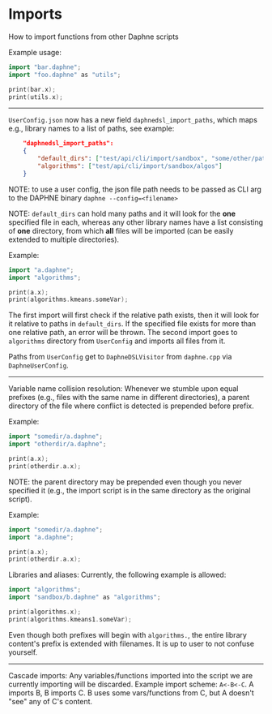 <!--
Copyright 2021 The DAPHNE Consortium

Licensed under the Apache License, Version 2.0 (the "License");
you may not use this file except in compliance with the License.
You may obtain a copy of the License at

    http://www.apache.org/licenses/LICENSE-2.0

Unless required by applicable law or agreed to in writing, software
distributed under the License is distributed on an "AS IS" BASIS,
WITHOUT WARRANTIES OR CONDITIONS OF ANY KIND, either express or implied.
See the License for the specific language governing permissions and
limitations under the License.
-->

# Imports

How to import functions from other Daphne scripts

Example usage:

```cpp
import "bar.daphne";
import "foo.daphne" as "utils";

print(bar.x);
print(utils.x);
```

---

`UserConfig.json` now has a new field `daphnedsl_import_paths`, which maps e.g., library names to a list of paths, see example:

```json
    "daphnedsl_import_paths": 
    {
        "default_dirs": ["test/api/cli/import/sandbox", "some/other/path"],
        "algorithms": ["test/api/cli/import/sandbox/algos"]
    }
```

NOTE: to use a user config, the json file path needs to be passed as CLI arg to the DAPHNE binary `daphne --config=<filename>`

NOTE: `default_dirs` can hold many paths and it will look for the **one** specified file in each, whereas any other library names have a list consisting of **one** directory,  from which **all** files will be imported (can be easily extended to multiple directories).

Example:

```cpp
import "a.daphne";
import "algorithms";

print(a.x);
print(algorithms.kmeans.someVar);
```

The first import will first check if the relative path exists, then it will look for it relative to paths in `default_dirs`. If the specified file exists for more than one relative path, an error will be thrown.
The second import goes to `algorithms` directory from `UserConfig` and imports all files from it.

Paths from `UserConfig` get to `DaphneDSLVisitor` from `daphne.cpp` via `DaphneUserConfig`.

---

Variable name collision resolution:
Whenever we stumble upon equal prefixes (e.g., files with the same name in different directories), a parent directory of the file where conflict is detected is prepended before prefix.

Example:

```cpp
import "somedir/a.daphne";
import "otherdir/a.daphne";

print(a.x);
print(otherdir.a.x);
```

NOTE: the parent directory may be prepended even though you never specified it (e.g., the import script is in the same directory as the original script).

Example:

```cpp
import "somedir/a.daphne";
import "a.daphne";

print(a.x);
print(otherdir.a.x);
```

Libraries and aliases:
Currently, the following example is allowed:

```cpp
import "algorithms";
import "sandbox/b.daphne" as "algorithms"; 

print(algorithms.x);
print(algorithms.kmeans1.someVar);
```

Even though both prefixes will begin with `algorithms.`, the entire library content's prefix is extended with filenames. It is up to user to not confuse yourself.

---

Cascade imports:
Any variables/functions imported into the script we are currently importing will be discarded.
Example import scheme: `A<-B<-C`. A imports B, B imports C. B uses some vars/functions from C, but A doesn't "see" any of C's content.
